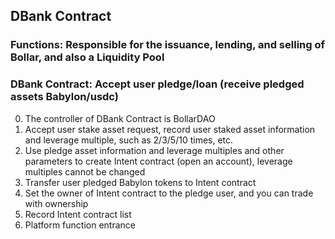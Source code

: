 
## DBank Contract

### Functions: Responsible for the issuance, lending, and selling of Bollar, and also a Liquidity Pool
### DBank Contract: Accept user pledge/loan (receive pledged assets Babylon/usdc)
0. The controller of DBank Contract is BollarDAO
1. Accept user stake asset request, record user staked asset information and leverage multiple, such as 2/3/5/10 times, etc.
2. Use pledge asset information and leverage multiples and other parameters to create Intent contract (open an account), leverage multiples cannot be changed
3. Transfer user pledged Babylon tokens to Intent contract
4. Set the owner of Intent contract to the pledge user, and you can trade with ownership
5. Record Intent contract list
6. Platform function entrance